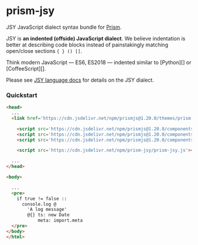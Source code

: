 # prism-jsy

JSY JavaScript dialect syntax bundle for [Prism](https://prismjs.com).

JSY is **an indented (offside) JavaScript dialect**. We believe indentation is
better at describing code blocks instead of painstakingly matching open/close
sections `{ } () []`.

Think modern JavaScript — ES6, ES2018 — indented similar to [Python][] or [CoffeeScript][].

Please see [JSY language docs](https://github.com/jsy-lang/jsy-lang-docs) for details on the JSY dialect.

### Quickstart

```html
<head>
  ...
  <link href='https://cdn.jsdelivr.net/npm/prismjs@1.20.0/themes/prism.css' rel='stylesheet' />

	<script src='https://cdn.jsdelivr.net/npm/prismjs@1.20.0/components/prism-core.js'></script>
	<script src='https://cdn.jsdelivr.net/npm/prismjs@1.20.0/components/prism-clike.js'></script>
	<script src='https://cdn.jsdelivr.net/npm/prismjs@1.20.0/components/prism-javascript.js'></script>

	<script src='https://cdn.jsdelivr.net/npm/prism-jsy/prism-jsy.js'></script>

  ...
</head>

<body>

  ...
  <pre>
    if true != false ::
      console.log @
        'A log message'
        @{} ts: new Date
            meta: import.meta
  </pre>
</body>
</html>
```
